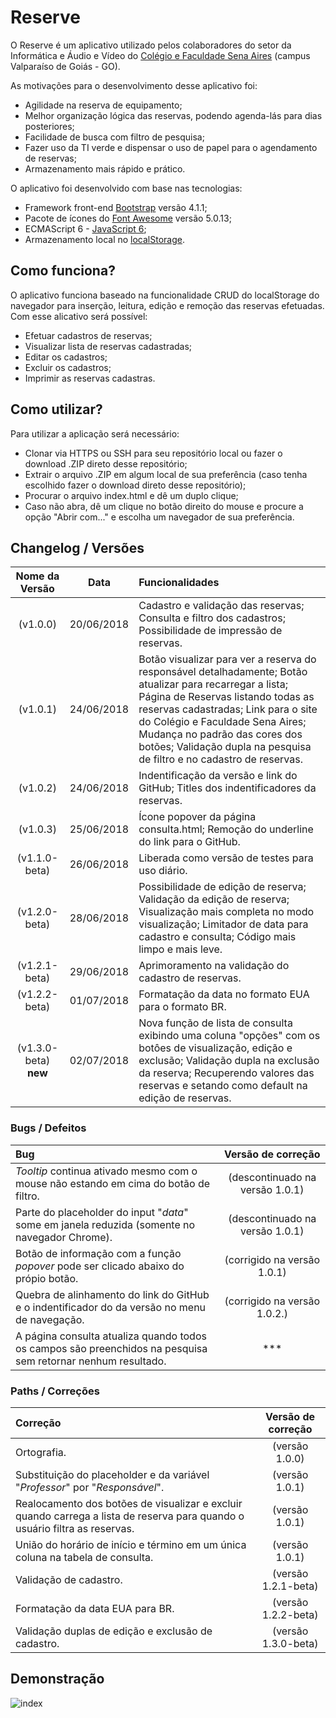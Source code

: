 # Reserve
O Reserve é um aplicativo utilizado pelos colaboradores do setor da Informática e Áudio e Vídeo do [Colégio e Faculdade Sena Aires](http://www.senaaires.com.br/) (campus Valparaíso de Goiás - GO).

As motivações para o desenvolvimento desse aplicativo foi:
* Agilidade na reserva de equipamento;
* Melhor organização lógica das reservas, podendo agenda-lás para dias posteriores;
* Facilidade de busca com filtro de pesquisa;
* Fazer uso da TI verde e dispensar o uso de papel para o agendamento de reservas;
* Armazenamento mais rápido e prático.

O aplicativo foi desenvolvido com base nas tecnologias:
* Framework front-end [Bootstrap](https://getbootstrap.com/) versão 4.1.1;
* Pacote de ícones do [Font Awesome](https://fontawesome.com/) versão 5.0.13;
* ECMAScript 6 - [JavaScript 6](https://www.w3schools.com/js/js_es6.asp);
* Armazenamento local no [localStorage](https://developer.mozilla.org/pt-BR/docs/Web/API/Storage/LocalStorage).

## Como funciona?
O aplicativo funciona baseado na funcionalidade CRUD do localStorage do navegador para inserção, leitura, edição e remoção das reservas efetuadas. Com esse alicativo será possível:
* Efetuar cadastros de reservas;
* Visualizar lista de reservas cadastradas;
* Editar os cadastros;
* Excluir os cadastros;
* Imprimir as reservas cadastras.

## Como utilizar?
Para utilizar a aplicação será necessário:
* Clonar via HTTPS ou SSH para seu repositório local ou fazer o download .ZIP direto desse repositório; 
* Extrair o arquivo .ZIP em algum local de sua preferência (caso tenha escolhido fazer o download direto desse repositório);
* Procurar o arquivo index.html e dê um duplo clique;
* Caso não abra, dê um clique no botão direito do mouse e procure a opção "Abrir com..." e escolha um navegador de sua preferência.

## Changelog / Versões

| Nome da Versão | Data | Funcionalidades |
| :------------: | :--: | :-------------- |
| (v1.0.0) | 20/06/2018 | Cadastro e validação das reservas; Consulta e filtro dos cadastros; Possibilidade de impressão de reservas. |
| (v1.0.1) | 24/06/2018 | Botão visualizar para ver a reserva do responsável detalhadamente; Botão atualizar para recarregar a lista; Página de Reservas listando todas as reservas cadastradas; Link  para o site do Colégio e Faculdade Sena Aires; Mudança no padrão das cores dos botões; Validação dupla na pesquisa de filtro e no cadastro de reservas.|
| (v1.0.2) | 24/06/2018 | Indentificação da versão e link do GitHub; Titles dos indentificadores da reservas. |
| (v1.0.3) | 25/06/2018 | Ícone popover da página consulta.html; Remoção do underline do link para o GitHub. |
| (v1.1.0-beta) | 26/06/2018 | Liberada como versão de testes para uso diário. |
| (v1.2.0-beta) | 28/06/2018 | Possibilidade de edição de reserva; Validação da edição de reserva; Visualização mais completa no modo visualização; Limitador de data para cadastro e consulta; Código mais limpo e mais leve. |
| (v1.2.1-beta) | 29/06/2018 | Aprimoramento na validação do cadastro de reservas. |
| (v1.2.2-beta) | 01/07/2018 | Formatação da data no formato EUA para o formato BR. |
| (v1.3.0-beta) **new** | 02/07/2018 | Nova função de lista de consulta exibindo uma coluna "opções" com os botôes de visualização, edição e exclusão; Validação dupla na exclusão da reserva; Recuperendo valores das reservas e setando como default na edição de reservas. |

### Bugs / Defeitos

| Bug | Versão de correção |
| :---| :-----------------:|
| *Tooltip* continua ativado mesmo com o mouse não estando em cima do botão de filtro. | (descontinuado na versão 1.0.1) |
| Parte do placeholder do input "*data*" some em janela reduzida (somente no navegador Chrome). | (descontinuado na versão 1.0.1) |
| Botão de informação com a função *popover* pode ser clicado abaixo do própio botão. | (corrigido na versão 1.0.1) |
| Quebra de alinhamento do link do GitHub e o indentificador do da versão no menu de navegação. | (corrigido na versão 1.0.2.) |
| A página consulta atualiza quando todos os campos são preenchidos na pesquisa sem retornar nenhum resultado. | *** |

### Paths / Correções

| Correção | Versão de correção |
| :------- | :----------------: |
| Ortografia. | (versão 1.0.0) |
| Substituição do placeholder e da variável "*Professor*" por "*Responsável*". | (versão 1.0.1) |
| Realocamento dos botões de visualizar e excluir quando carrega a lista de reserva para quando o usuário filtra as reservas. | (versão 1.0.1) |
| União do horário de início e término em um única coluna na tabela de consulta. | (versão 1.0.1) |
| Validação de cadastro. | (versão 1.2.1-beta) |
| Formatação da data EUA para BR. | (versão 1.2.2-beta) |
| Validação duplas de edição e exclusão de cadastro. | (versão 1.3.0-beta) |

## Demonstração
![index](https://user-images.githubusercontent.com/39635734/42135637-f8733902-7d23-11e8-9674-f1ab874d465b.jpg)
